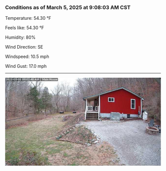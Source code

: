 ### Conditions as of March 5, 2025 at 9:08:03 AM CST 

Temperature: 54.30 &deg;F

Feels like: 54.30 &deg;F

Humidity: 80%

Wind Direction: SE

Windspeed: 10.5 mph

Wind Gust: 17.0 mph

---

<img src="./images/latest.jpeg"/>

